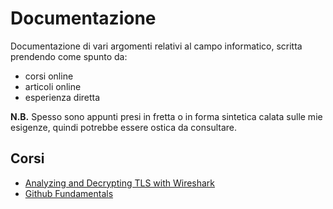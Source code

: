 # Documentazione

Documentazione di vari argomenti relativi al campo informatico, scritta prendendo come spunto da:

- corsi online 
- articoli online
- esperienza diretta

**N.B.** Spesso sono appunti presi in fretta o in forma sintetica calata sulle mie esigenze, quindi potrebbe essere ostica da consultare.

## Corsi

- [Analyzing and Decrypting TLS with Wireshark](TLS_Wireshark)
- [Github Fundamentals](Git-Github)